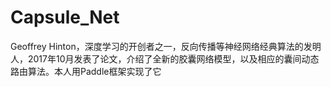 # Capsule_Net
Geoffrey Hinton，深度学习的开创者之一，反向传播等神经网络经典算法的发明人，2017年10月发表了论文，介绍了全新的胶囊网络模型，以及相应的囊间动态路由算法。本人用Paddle框架实现了它
